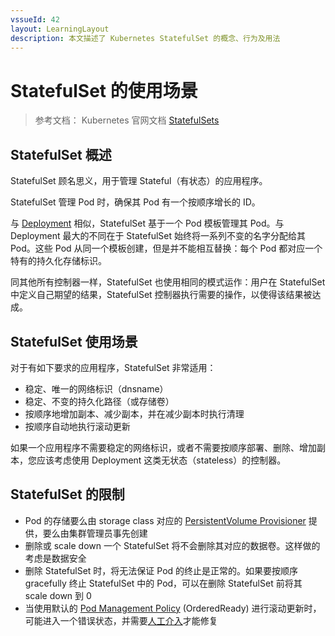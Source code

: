 ```yaml
---
vssueId: 42
layout: LearningLayout
description: 本文描述了 Kubernetes StatefulSet 的概念、行为及用法
---
```


# StatefulSet 的使用场景

> 参考文档： Kubernetes 官网文档 [StatefulSets](https://kubernetes.io/docs/concepts/workloads/controllers/statefulset/)

## StatefulSet 概述

StatefulSet 顾名思义，用于管理 Stateful（有状态）的应用程序。

StatefulSet 管理 Pod 时，确保其 Pod 有一个按顺序增长的 ID。

与 [Deployment](../wl-deployment/) 相似，StatefulSet 基于一个 Pod 模板管理其 Pod。与 Deployment 最大的不同在于 StatefulSet 始终将一系列不变的名字分配给其 Pod。这些 Pod 从同一个模板创建，但是并不能相互替换：每个 Pod 都对应一个特有的持久化存储标识。

同其他所有控制器一样，StatefulSet 也使用相同的模式运作：用户在 StatefulSet 中定义自己期望的结果，StatefulSet 控制器执行需要的操作，以使得该结果被达成。

## StatefulSet 使用场景

对于有如下要求的应用程序，StatefulSet 非常适用：

* 稳定、唯一的网络标识（dnsname）
* 稳定、不变的持久化路径（或存储卷）
* 按顺序地增加副本、减少副本，并在减少副本时执行清理
* 按顺序自动地执行滚动更新

如果一个应用程序不需要稳定的网络标识，或者不需要按顺序部署、删除、增加副本，您应该考虑使用 Deployment 这类无状态（stateless）的控制器。

## StatefulSet 的限制

* Pod 的存储要么由 storage class 对应的 [PersistentVolume Provisioner](https://github.com/kubernetes/examples/blob/master/staging/persistent-volume-provisioning/README.md) 提供，要么由集群管理员事先创建
* 删除或 scale down 一个 StatefulSet 将不会删除其对应的数据卷。这样做的考虑是数据安全
* 删除 StatefulSet 时，将无法保证 Pod 的终止是正常的。如果要按顺序 gracefully 终止 StatefulSet 中的 Pod，可以在删除 StatefulSet 前将其 scale down 到 0
* 当使用默认的 [Pod Management Policy](./update.html) (OrderedReady) 进行滚动更新时，可能进入一个错误状态，并需要[人工介入](./update.html)才能修复
